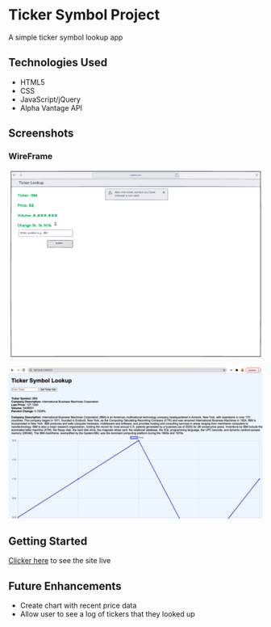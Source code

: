 # Ticker Symbol Project

A simple ticker symbol lookup app

## Technologies Used

- HTML5
- CSS
- JavaScript/jQuery
- Alpha Vantage API

## Screenshots

### WireFrame
![Wireframe](https://raw.githubusercontent.com/rsmall1990/GA-ticker-symbol-project/master/Screen%20Shot%202021-10-27%20at%208.06.04%20PM.png)

![Schreenshot 2](https://github.com/rsmall1990/GA-ticker-symbol-project/blob/master/liveAppScreenshot.jpg)
## Getting Started

[Clicker here](https://ga-ticker-symbol-project.netlify.app/) to see the site live

## Future Enhancements
- Create chart with recent price data
- Allow user to see a log of tickers that they looked up